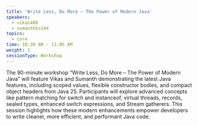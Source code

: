 ```yaml
---
title: 'Write Less, Do More – The Power of Modern Java'
speakers:
  - vikas400
  - sumanthks144
topics:
  - core
time: 10:20 AM - 11:05 AM
weight: 1
sessionType: Workshop
---
```


The 90-minute workshop “Write Less, Do More – The Power of Modern Java” will feature Vikas and Sumanth demonstrating the latest Java features, including scoped values, flexible constructor bodies, and compact object headers from Java 25. Participants will explore advanced concepts like pattern matching for switch and instanceof, virtual threads, records, sealed types, enhanced switch expressions, and Stream gatherers. This session highlights how these modern enhancements empower developers to write cleaner, more efficient, and performant Java code.
